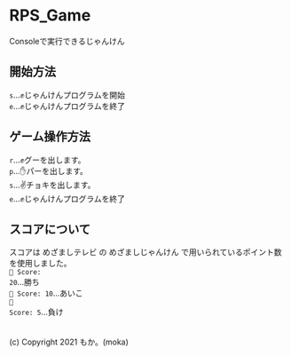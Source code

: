 # RPS_Game
Consoleで実行できるじゃんけん<br>
## 開始方法
<code>s</code>...✊じゃんけんプログラムを開始<br>
<code>e</code>...✊じゃんけんプログラムを終了<br>
## ゲーム操作方法
<code>r</code>...✊グーを出します。<br>
<code>p</code>...✋パーを出します。<br>
<code>s</code>...✌️チョキを出します。<br>
<code>e</code>...✊じゃんけんプログラムを終了<br>
## スコアについて
スコアは めざましテレビ の めざましじゃんけん で用いられているポイント数を使用しました。<br>
<code>🎉 Score: 20</code>...勝ち<br>
<code>🎉 Score: 10</code>...あいこ<br>
<code>🎉 Score: 5</code>...負け<br>
<br><br>
(c) Copyright 2021 もか。(moka)
